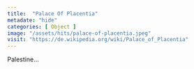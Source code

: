 ```yaml
---
title:  "Palace Of Placentia"
metadate: "hide"
categories: [ Object ]
image: "/assets/hits/palace-of-placentia.jpeg"
visit: "https://de.wikipedia.org/wiki/Palace_of_Placentia"
---
```

Palestine...




